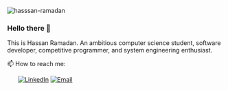 <p align="left"> <img src="https://komarev.com/ghpvc/?username=hasssan-ramadan&label=Profile%20views&color=0e75b6&style=flat" alt="hasssan-ramadan" /> </p>

### Hello there 👋 

This is Hassan Ramadan. An ambitious computer science student, software developer, competitive programmer, and system engineering enthusiast.

📫 How to reach me: 

&ensp;&ensp;&ensp; [![LinkedIn](https://img.shields.io/badge/-LinkedIn-f1c40f?style=flat-square&logo=LinkedIn&logoColor=fff)](https://www.linkedin.com/in/Hassan-Ramadan/) [![Email](https://img.shields.io/badge/-Gmail-f1c40f?style=flat-square&logo=Gmail&logoColor=fff)](mailto:HassanRamadanEbrahim@gmail.com)
